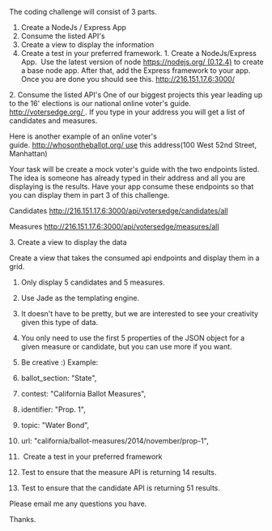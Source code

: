 The coding challenge will consist of 3 parts.

 1. Create a NodeJs / Express App
 2. Consume the listed API's
 3. Create a view to display the information
 4. Create a test in your preferred framework.
1. Create a NodeJs/Express App.
 Use the latest version of node https://nodejs.org/ (0.12.4) to create a base node app. After that, add the Express framework to your app. Once you are done you should see this. http://216.151.17.6:3000/

2. Consume the listed API's
One of our biggest projects this year leading up to the 16' elections is our national online voter's guide. 
http://votersedge.org/ . If you type in your address you will get a list of candidates and measures.

Here is another example of an online voter's guide. http://whosontheballot.org/ use this address(100 West 52nd Street, Manhattan)

Your task will be create a mock voter's guide with the two endpoints listed. The idea is someone has already typed in their address and all you are displaying is the results. Have your app consume these endpoints so that you can display them in part 3 of this challenge.

Candidates
http://216.151.17.6:3000/api/votersedge/candidates/all

Measures
http://216.151.17.6:3000/api/votersedge/measures/all


3. Create a view to display the data

Create a view that takes the consumed api endpoints and display them in a grid.
 1. Only display 5 candidates and 5 measures.
 2. Use Jade as the templating engine.
 3. It doesn't have to be pretty, but we are interested to see your creativity given this type of data.
 4. You only need to use the first 5 properties of the JSON object for a given measure or candidate, but you can use more if you want.
 5. Be creative :)
Example:
 1. ballot_section: "State",
 2. contest: "California Ballot Measures",
 3. identifier: "Prop. 1",
 4. topic: "Water Bond",
 5. url: "california/ballot-measures/2014/november/prop-1",

4.  Create a test in your preferred framework
 1. Test to ensure that the measure API is returning 14 results.
 2. Test to ensure that the candidate API is returning 51 results.


Please email me any questions you have.

Thanks.
